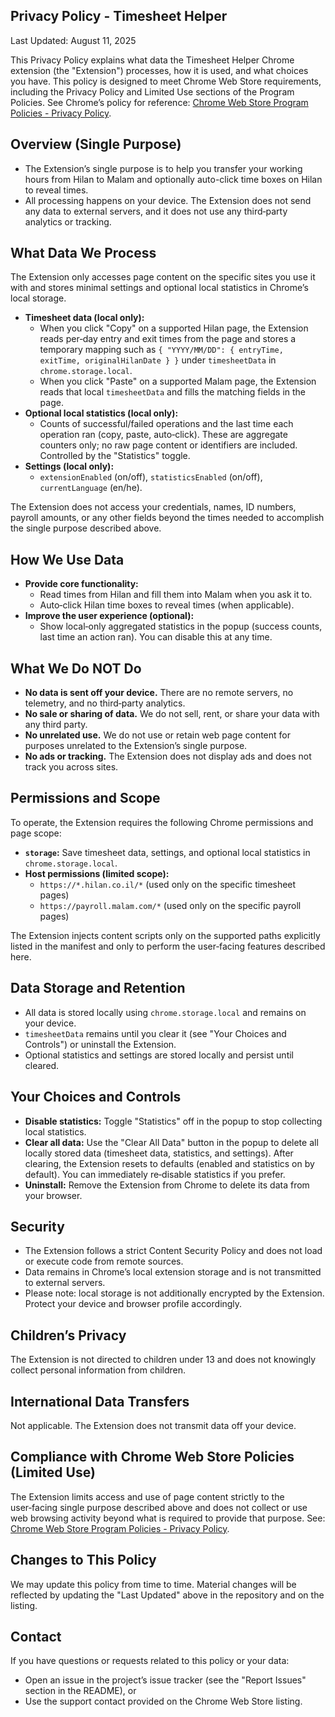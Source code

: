 ## Privacy Policy - Timesheet Helper

Last Updated: August 11, 2025

This Privacy Policy explains what data the Timesheet Helper Chrome extension (the "Extension") processes, how it is used, and what choices you have. This policy is designed to meet Chrome Web Store requirements, including the Privacy Policy and Limited Use sections of the Program Policies. See Chrome’s policy for reference: [Chrome Web Store Program Policies - Privacy Policy](https://developer.chrome.com/docs/webstore/program-policies/policies#privacy_policy).

## Overview (Single Purpose)

- The Extension’s single purpose is to help you transfer your working hours from Hilan to Malam and optionally auto-click time boxes on Hilan to reveal times.
- All processing happens on your device. The Extension does not send any data to external servers, and it does not use any third‑party analytics or tracking.

## What Data We Process

The Extension only accesses page content on the specific sites you use it with and stores minimal settings and optional local statistics in Chrome’s local storage.

- **Timesheet data (local only):**
  - When you click "Copy" on a supported Hilan page, the Extension reads per‑day entry and exit times from the page and stores a temporary mapping such as `{ "YYYY/MM/DD": { entryTime, exitTime, originalHilanDate } }` under `timesheetData` in `chrome.storage.local`.
  - When you click "Paste" on a supported Malam page, the Extension reads that local `timesheetData` and fills the matching fields in the page.
- **Optional local statistics (local only):**
  - Counts of successful/failed operations and the last time each operation ran (copy, paste, auto‑click). These are aggregate counters only; no raw page content or identifiers are included. Controlled by the "Statistics" toggle.
- **Settings (local only):**
  - `extensionEnabled` (on/off), `statisticsEnabled` (on/off), `currentLanguage` (en/he).

The Extension does not access your credentials, names, ID numbers, payroll amounts, or any other fields beyond the times needed to accomplish the single purpose described above.

## How We Use Data

- **Provide core functionality:**
  - Read times from Hilan and fill them into Malam when you ask it to.
  - Auto‑click Hilan time boxes to reveal times (when applicable).
- **Improve the user experience (optional):**
  - Show local‑only aggregated statistics in the popup (success counts, last time an action ran). You can disable this at any time.

## What We Do NOT Do

- **No data is sent off your device.** There are no remote servers, no telemetry, and no third‑party analytics.
- **No sale or sharing of data.** We do not sell, rent, or share your data with any third party.
- **No unrelated use.** We do not use or retain web page content for purposes unrelated to the Extension’s single purpose.
- **No ads or tracking.** The Extension does not display ads and does not track you across sites.

## Permissions and Scope

To operate, the Extension requires the following Chrome permissions and page scope:

- **`storage`:** Save timesheet data, settings, and optional local statistics in `chrome.storage.local`.
- **Host permissions (limited scope):**
  - `https://*.hilan.co.il/*` (used only on the specific timesheet pages)
  - `https://payroll.malam.com/*` (used only on the specific payroll pages)

The Extension injects content scripts only on the supported paths explicitly listed in the manifest and only to perform the user‑facing features described here.

## Data Storage and Retention

- All data is stored locally using `chrome.storage.local` and remains on your device.
- `timesheetData` remains until you clear it (see "Your Choices and Controls") or uninstall the Extension.
- Optional statistics and settings are stored locally and persist until cleared.

## Your Choices and Controls

- **Disable statistics:** Toggle "Statistics" off in the popup to stop collecting local statistics.
- **Clear all data:** Use the "Clear All Data" button in the popup to delete all locally stored data (timesheet data, statistics, and settings). After clearing, the Extension resets to defaults (enabled and statistics on by default). You can immediately re‑disable statistics if you prefer.
- **Uninstall:** Remove the Extension from Chrome to delete its data from your browser.

## Security

- The Extension follows a strict Content Security Policy and does not load or execute code from remote sources.
- Data remains in Chrome’s local extension storage and is not transmitted to external servers.
- Please note: local storage is not additionally encrypted by the Extension. Protect your device and browser profile accordingly.

## Children’s Privacy

The Extension is not directed to children under 13 and does not knowingly collect personal information from children.

## International Data Transfers

Not applicable. The Extension does not transmit data off your device.

## Compliance with Chrome Web Store Policies (Limited Use)

The Extension limits access and use of page content strictly to the user‑facing single purpose described above and does not collect or use web browsing activity beyond what is required to provide that purpose. See: [Chrome Web Store Program Policies - Privacy Policy](https://developer.chrome.com/docs/webstore/program-policies/policies#privacy_policy).

## Changes to This Policy

We may update this policy from time to time. Material changes will be reflected by updating the "Last Updated" above in the repository and on the listing.

## Contact

If you have questions or requests related to this policy or your data:

- Open an issue in the project’s issue tracker (see the "Report Issues" section in the README), or
- Use the support contact provided on the Chrome Web Store listing.
